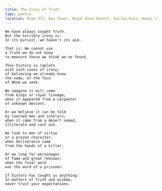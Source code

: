 ```yaml
---
title: The Irony of Truth
tags: poetry
location: Room 373, Bay Tower, Royal Kona Resort, Kailua-Kona, Hawai'i
---
```


    We have always sought Truth.
    But the terrible irony is:
    In its pursuit, we haven't its aid.

    That is: We cannot use
    a Truth we do not know
    to measure those we think we've found.

    Thus history is replete
    with such cases of irony;
    of believing we already know
    the name, or the face
    of Whom we seek.

    We imagine it will come
    from kings or royal lineage;
    when it appeared from a carpenter
    of unknown descent.

    Or we believe it can be told
    by learned men and scholars;
    when it came from a desert nomad,
    illiterate and cast out.

    We look to men of virtue
    or a proven character;
    when deliverance came
    from the hands of a killer.

    Or we long for personages
    of fame and great reknown;
    when the final word
    was the word of a prisoner.

    If history has taught us anything:
    In matters of Truth and wisdom,
    never trust your expectations.


